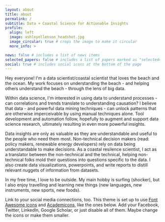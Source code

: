 ```yaml
---
layout: about
title: about
permalink: /
subtitle: Data + Coastal Science for Actionable Insights 
profile:
  align: left
  image: ashleyellenson_headshot.jpg
  image_circular: true # crops the image to make it circular
  more_info: >

news: false # includes a list of news items
selected_papers: false # includes a list of papers marked as "selected={true}"
social: true # includes social icons at the bottom of the page
---
```


Hey everyone! I'm a data scientist/coastal scientist that loves the beach and the ocean. My work focuses on understanding the beach - and helping others understand the beach - through the lens of big data. 

Within data science, I'm interested in using data to understand processes - can correlations and trends translate to understanding causation? I believe that data - and powerful data mining techniques - can unlock patterns that are otherwise imperceivable by using manual techniques alone. Tool development and automation follow, hopefully to augment and support data science research, ultimately resulting in even more powerful insights.

Data insights are only as valuable as they are understandable and useful to the people who need them most. Non-technical decision makers (read: policy makers, renewable energy developers) rely on data being understandable to make decisions. As a coastal resilence scientist, I act as a translator between the non-technical and the technical, helping non-technical folks mold their questions into questions specific to the data. I also create data visualizations, powerpoints, and write reports to distill relevant nuggets of information from datasets. 

In my free time, I love to be outside. My main hobby is surfing (shocker), but I also enjoy travelling and learning new things (new languages, new instruments, new sports, new foods). 

Link to your social media connections, too. This theme is set up to use [Font Awesome icons](https://fontawesome.com/) and [Academicons](https://jpswalsh.github.io/academicons/), like the ones below. Add your Facebook, Twitter, LinkedIn, Google Scholar, or just disable all of them. Maybe change the icons or make them smaller. 
